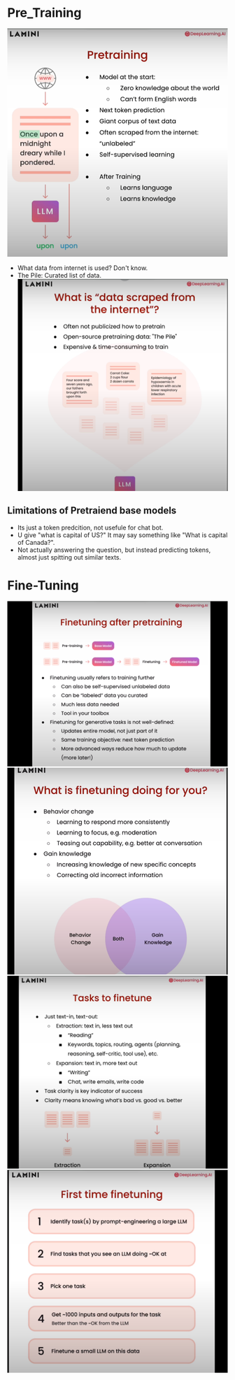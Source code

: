 # Pre_Training
![pre_training_intro.png](./pre_training_intro.png)
- What data from internet is used? Don't know.
- The Pile: Curated list of data.
![data.png](./data.png)

## Limitations of Pretraiend base models
- Its just a token predcition, not usefule for chat bot.
- U give "what is capital of US?" It may say something like "What is capital of Canada?".
- Not actually answering the question, but instead predicting tokens, almost just spitting out similar texts.

# Fine-Tuning
![Fine_Tuning.png](./Fine_Tuning.png)
![what_does_fine_tuning_do.png](./what_does_fine_tuning_do.png)
![task_to_influence.png](./task_to_influence.png)
![first_time_fine_tuning.png](./first_time_fine_tuning.png)